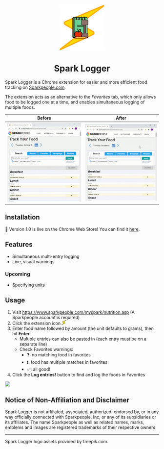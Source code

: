 
<p align="center">
  <img src="https://raw.githubusercontent.com/osharaki/spark-logger/master/images//SL-Logo_Preview.png" width="150"/>
</p>
<h1 align="center">Spark Logger</h1>

Spark Logger is a Chrome extension for easier and more efficient food tracking on [Sparkpeople.com](https://www.sparkpeople.com).

The extension acts as an alternative to the *Favorites* tab, which only allows food to be logged one at a time, and enables simultaneous logging of multiple foods.
<br>

Before | After
:-:|:-:
![](https://raw.githubusercontent.com/osharaki/spark-logger/master/images/before.gif) | ![](https://raw.githubusercontent.com/osharaki/spark-logger/master/images/after.gif)

## Installation
:rocket: Version 1.0 is live on the Chrome Web Store! You can find it [here](https://chrome.google.com/webstore/detail/spark-logger/lpppdeadccdckckcllnoeadmikncejlo).

## Features
- Simultaneous multi-entry logging
- Live, visual warnings
### Upcoming
- Specifying units

## Usage
1. Visit https://www.sparkpeople.com/myspark/nutrition.asp (A Sparkpeople account is required)
2. Click the extension icon ![](https://raw.githubusercontent.com/osharaki/spark-logger/master/images//SL-Logo_16.png)
3. Enter food name followed by amount (the unit defaults to grams), then hit **Enter** 
    * Multiple entries can also be pasted in (each entry must be on a separate line)
    * Check Favorites warnings:
      - :question:: no matching food in favorites
      - :exclamation:: food has multiple matches in favorites
      - ✅: all good!
4. Click the **Log entries!** button to find and log the foods in Favorites

![](images/usage.gif)

## Notice of Non-Affiliation and Disclaimer
Spark Logger is not affiliated, associated, authorized, endorsed by, or in any way officially connected with Sparkpeople, Inc, or any of its subsidiaries or its affiliates.
The name Sparkpeople as well as related names, marks, emblems and images are registered trademarks of their respective owners.

---
Spark Logger logo assets provided by freepik.com.